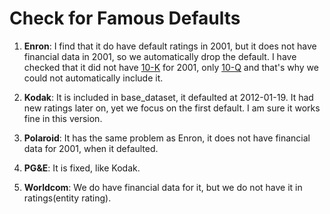 
# Check for Famous Defaults

1. **Enron**: I find that it do have default ratings in 2001, but it does not have financial data in 2001, so we automatically drop the default. I have checked that it did not have [10-K](https://enroncorp.com/src/doc/investors/2001-04-02-10-k.pdf) for 2001, only [10-Q](https://www.sec.gov/Archives/edgar/data/1024401/000095012901504218/h92492e10-q.txt) and that's why we could not automatically include it.
   
2. **Kodak**: It is included in base_dataset, it defaulted at 2012-01-19. It had new ratings later on, yet we focus on the first default. I am sure it works fine in this version.

3. **Polaroid**: It has the same problem as Enron, it does not have financial data for 2001, when it defaulted.

4. **PG&E**: It is fixed, like Kodak.

5. **Worldcom**: We do have financial data for it, but we do not have it in ratings(entity rating).

